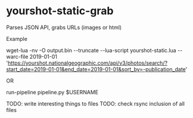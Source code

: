 # yourshot-static-grab
Parses JSON API, grabs URLs (images or html)

Example

wget-lua -nv -O output.bin --truncate --lua-script yourshot-static.lua --warc-file 2019-01-01 'https://yourshot.nationalgeographic.com/api/v3/photos/search/?start_date=2019-01-01&end_date=2019-01-01&sort_by=-publication_date' 

OR

run-pipeline pipeline.py $USERNAME

TODO: write interesting things to files
TODO: check rsync inclusion of all files
